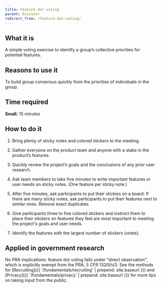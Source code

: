 ```yaml
---
title: Feature dot voting
parent: Discover
redirect_from: /feature-dot-voting/
---
```


## What it is

A simple voting exercise to identify a group’s collective priorities for potential features.

## Reasons to use it

To build group consensus quickly from the priorities of individuals in the group.

## Time required

**Small:** 15 minutes

## How to do it

1. Bring plenty of sticky notes and colored stickers to the meeting.

2. Gather everyone on the product team and anyone with a stake in the product’s features.

3. Quickly review the project’s goals and the conclusions of any prior user research.

4. Ask team members to take five minutes to write important features or user needs on sticky notes. (One feature per sticky note.)

5. After five minutes, ask participants to put their stickies on a board. If there are many sticky notes, ask participants to put their features next to similar ones. Remove exact duplicates.

6. Give participants three to five colored stickers and instruct them to place their stickers on features they feel are most important to meeting the project's goals and user needs.

7. Identify the features with the largest number of stickers (votes).

## Applied in government research

No PRA implications: feature dot voting falls under "direct observation", which is explicitly exempt from the PRA, 5 CFR 1320(h)3. See the methods for [Recruiting]({{ '/fundamentals/recruiting' | prepend: site.baseurl }}) and [Privacy]({{ '/fundamentals/privacy' | prepend: site.baseurl }}) for more tips on taking input from the public.
